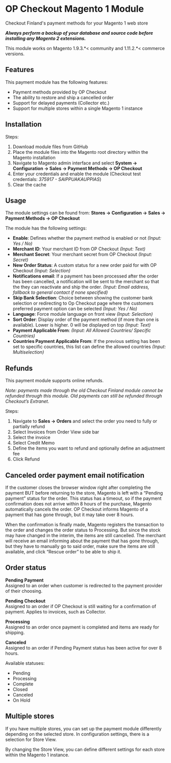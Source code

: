 # OP Checkout Magento 1 Module
Checkout Finland's payment methods for your Magento 1 web store

***Always perform a backup of your database and source code before installing any Magento 2 extensions.***

This module works on Magento 1.9.3.\*< community and 1.11.2.\*< commerce versions.

## Features
This payment module has the following features:
- Payment methods provided by OP Checkout
- The ability to restore and ship a cancelled order
- Support for delayed payments (Collector etc.)
- Support for multiple stores within a single Magento 1 instance

## Installation
Steps:
1. Download module files from GitHub
2. Place the module files into the Magento root directory within the Magento installation
3. Navigate to Magento admin interface and select __System -> Configuration -> Sales -> Payment Methods -> OP Checkout__
4. Enter your credentials and enable the module (Checkout test credentials: _375917 - SAIPPUAKAUPPIAS_)
5. Clear the cache 

## Usage
The module settings can be found from:
__Stores -> Configuration -> Sales -> Payment Methods -> OP Checkout__

The module has the following settings:
- __Enable__: Defines whether the payment method is enabled or not *(Input: Yes / No)*
- __Merchant ID__: Your merchant ID from OP Checkout *(Input: Text)*
- __Merchant Secret__: Your merchant secret from OP Checkout *(Input: Secret)*
- __New Order Status__: A custom status for a new order paid for with OP Checkout *(Input: Selection)*
- __Notifications email__: If a payment has been processed after the order has been cancelled, a notification will be sent to the merchant so that the they can reactivate and ship the order.  *(Input: Email address, fallback to general contact if none specified)* 
- __Skip Bank Selection__: Choice between showing the customer bank selection or redirecting to Op Checkout page where the customers preferred payment option can be selected  *(Input: Yes / No)* 
- __Language__: Force module language on front view *(Input: Selection)*
- __Sort Order__: Display order of the payment method (if more than one is available). Lower is higher. 0 will be displayed on top *(Input: Text)*
- __Payment Applicable From__: *(Input: All Allowed Countries/ Specific Countries)*
- __Countries Payment Applicable From__: If the previous setting has been set to specific countries, this list can define the allowed countries *(Input: Multiselection)*

## Refunds
This payment module supports online refunds.

_Note: payments made through the old Checkout Finland module cannot be refunded through this module. Old payments can still be refunded through Checkout’s Extranet._

Steps:
1. Navigate to __Sales -> Orders__ and select the order you need to fully or partially refund
2. Select Invoices from Order View side bar
3. Select the invoice
4. Select Credit Memo
5. Define the items you want to refund and optionally define an adjustment fee
6. Click Refund

## Canceled order payment email notification
If the customer closes the browser window right after completing the payment BUT before returning to the store, Magento is left with a “Pending payment” status for the order. This status has a timeout, so if the payment confirmation does not arrive within 8 hours of the purchase, Magento automatically cancels the order. OP Checkout informs Magento of a payment that has gone through, but it may take over 8 hours.

When the confirmation is finally made, Magento registers the transaction to the order and changes the order status to Processing. But since the stock may have changed in the interim, the items are still cancelled. The merchant will receive an email informing about the payment that has gone through, but they have to manually go to said order, make sure the items are still available, and click “Rescue order” to be able to ship it.

## Order status
__Pending Payment__<br/>
Assigned to an order when customer is redirected to the payment provider of their choosing.

__Pending Checkout__<br/>
Assigned to an order if OP Checkout is still waiting for a confirmation of payment. Applies to invoices, such as Collector.

__Processing__<br/>
Assigned to an order once payment is completed and items are ready for shipping.

__Canceled__<br/>
Assigned to an order if Pending Payment status has been active for over 8 hours.

Available statuses:
- Pending
- Processing
- Complete
- Closed
- Canceled
- On Hold

## Multiple stores
If you have multiple stores, you can set up the payment module differently depending on the selected store. In configuration settings, there is a selection for Store View.

By changing the Store View, you can define different settings for each store within the Magento 1 instance.